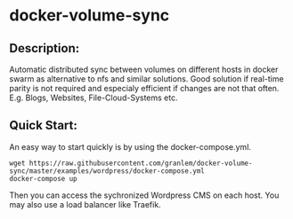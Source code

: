 # docker-volume-sync
## Description:
Automatic distributed sync between volumes on different hosts in docker swarm as alternative to nfs and similar solutions. Good solution if real-time parity is not required and especialy efficient if changes are not that often. E.g. Blogs, Websites, File-Cloud-Systems etc.

## Quick Start:
An easy way to start quickly is by using the docker-compose.yml.
```
wget https://raw.githubusercontent.com/granlem/docker-volume-sync/master/examples/wordpress/docker-compose.yml
docker-compose up
``` 
Then you can access the sychronized Wordpress CMS on each host. You may also use a load balancer like Traefik.

